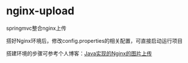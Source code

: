 # nginx-upload
springmvc整合nginx上传

搭好Nginx环境后，修改config.properties的相关配置，可直接启动运行项目

搭建环境的步骤可参考个人博客：[Java实现的Nginx的图片上传](https://blog.csdn.net/yin_zh0522/article/details/81203991)

